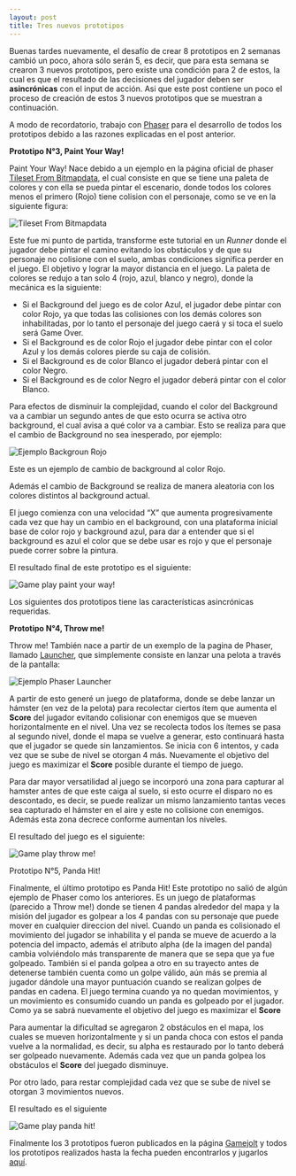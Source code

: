 ```yaml
---
layout: post
title: Tres nuevos prototipos
---
```

Buenas tardes nuevamente, el desafío de crear 8 prototipos en 2 semanas cambió un poco, ahora sólo serán 5, es decir, que para esta semana se crearon 3 nuevos prototipos, pero existe una condición para 2 de estos, la cual es que el resultado de las decisiones del jugador deben ser <strong>asincrónicas</strong> con el input de acción. Asi que este post contiene un poco el proceso de creación de estos 3 nuevos prototipos que se muestran a continuación.

A modo de recordatorio, trabajo con [Phaser](http://phaser.io/) para el desarrollo de todos los prototipos debido a las razones explicadas en el post anterior.

<strong>Prototipo N°3, Paint Your Way!</strong>

Paint Your Way! Nace debido a un ejemplo en la página oficial de phaser [Tileset From Bitmapdata](http://phaser.io/examples/v2/tilemaps/tileset-from-bitmapdata), el cual consiste en que se tiene una paleta de colores y con ella se pueda pintar el escenario, donde todos los colores menos el primero (Rojo) tiene colision con el personaje, como se ve en la siguiente figura:

![Tileset From Bitmapdata](/img/Tileset.png)

Este fue mi punto de partida, transforme este tutorial en un <i>Runner</i> donde el jugador debe pintar el camino evitando los obstáculos y de que su personaje no colisione con el suelo, ambas condiciones significa perder en el juego. El objetivo y lograr la mayor distancia en el juego. La paleta de colores se redujo a tan solo 4 (rojo, azul, blanco y negro), donde la mecánica es la siguiente:


* Si el Background del juego es de color Azul, el jugador debe pintar con color Rojo, ya que todas las colisiones con los demás colores son inhabilitadas, por lo tanto el personaje del juego caerá  y si toca el suelo será Game Over.
* Si el Background es de color Rojo el jugador debe pintar con el color Azul y los demás colores pierde su caja de colisión.
* Si el Background es de color Blanco el jugador deberá pintar con el color Negro.
* Si el Background es de color Negro el jugador deberá pintar con el color Blanco.

Para efectos de disminuir la complejidad, cuando el color del Background va a cambiar un segundo antes de que esto ocurra se activa otro background, el cual avisa a qué color va a cambiar. Esto se realiza para que el cambio de Background no sea inesperado, por ejemplo:

![Ejemplo Backgroun Rojo](/img/ejemploBackground.png)

Este es un ejemplo de cambio de background al color Rojo.

Además el cambio de Background se realiza de manera aleatoria con los colores distintos al background actual.

El juego comienza con una velocidad “X” que aumenta progresivamente cada vez que hay un cambio en el background, con una plataforma inicial base de color rojo y background azul, para dar a entender que si el background es azul el color que se debe usar es rojo y que el personaje puede correr sobre la pintura.

El resultado final de este prototipo es el siguiente:

![Game play paint your way!](/img/paintyourway_gameplay.gif)

Los siguientes dos prototipos tiene las características asincrónicas requeridas.

<strong>Prototipo N°4, Throw me!</strong>

Throw me! También nace a partir de un exemplo de la pagina de Phaser, llamado [Launcher](http://phaser.io/examples/v2/arcade-physics/launcher), que simplemente consiste en lanzar una pelota a través de la pantalla:

![Ejemplo Phaser Launcher](/img/launcher.png)

A partir de esto generé un juego de plataforma, donde se debe lanzar un hámster (en vez de la pelota) para recolectar ciertos ítem que aumenta el <strong>Score</strong> del jugador evitando colisionar con enemigos que se mueven horizontalmente en el nivel. Una vez se recolecta todos los ítemes se pasa al segundo nivel, donde el mapa se vuelve a generar, esto continuará hasta que el jugador se quede sin lanzamientos. Se inicia con 6 intentos, y cada vez que se sube de nivel se otorgan 4 más. Nuevamente el objetivo del juego es maximizar el <strong>Score</strong> posible durante el tiempo de juego.

Para dar mayor versatilidad al juego se incorporó una zona para capturar al hamster antes de que este caiga al suelo, si esto ocurre el disparo no es descontado, es decir, se puede realizar un mismo lanzamiento tantas veces sea capturado el hámster en el aire y este no colisione con enemigos. Además esta zona decrece conforme aumentan los niveles.

El resultado del juego es el siguiente:

![Game play throw me!](/img/throwMe_gameplay.gif)

Prototipo N°5, Panda Hit!

Finalmente, el último prototipo es Panda Hit! Este prototipo no salió de algún ejemplo de Phaser como los anteriores. Es un juego de plataformas (parecido a Throw me!) donde se tienen 4 pandas alrededor del mapa y la misión del jugador es golpear a los 4 pandas con su personaje que puede mover en cualquier direccion del nivel. Cuando un panda es colisionado el movimiento del jugador se inhabilita y el panda se mueve de acuerdo a la potencia del impacto, además el atributo alpha (de la imagen del panda) cambia volviéndolo más transparente de manera que se sepa que ya fue golpeado. También si el panda golpea a otro en su trayecto antes de detenerse también cuenta como un golpe válido, aún más se premia al jugador dándole una mayor puntuación cuando se realizan golpes de pandas en cadena. El juego termina cuando ya no quedan movimientos, y un movimiento es consumido cuando un panda es golpeado por el jugador. Como ya se sabrá nuevamente el objetivo del juego es maximizar el <strong>Score</strong>

Para aumentar la dificultad se agregaron 2 obstáculos en el mapa, los cuales se mueven horizontalmente y si un panda choca con estos el panda vuelve a la normalidad, es decir, su alpha es restaurado por lo tanto deberá ser golpeado nuevamente. Además cada vez que un panda golpea los obstáculos el <strong>Score</strong> del juegado disminuye. 

Por otro lado, para restar complejidad cada vez que se sube de nivel se otorgan 3 movimientos nuevos.

El resultado es el siguiente

![Game play panda hit!](/img/pandahit_gameplay.gif)


Finalmente los 3 prototipos fueron publicados en la página [Gamejolt](http://gamejolt.com/) y todos los prototipos realizados hasta la fecha pueden encontrarlos y jugarlos [aquí](http://gamejolt.com/profile/mazino/1313716).
